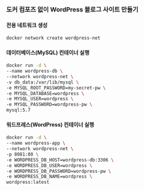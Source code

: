 ### 도커 컴포즈 없이 WordPress 블로그 사이트 만들기

#### 전용 네트워크 생성

```bash
docker network create wordpress-net
```

#### 데이터베이스(MySQL) 컨테이너 실행

```bash
docker run -d \
--name wordpress-db \
--network wordpress-net \
-v db_data:/var/lib/mysql \
-e MYSQL_ROOT_PASSWORD=my-secret-pw \
-e MYSQL_DATABASE=wordpress \
-e MYSQL_USER=wordpress \
-e MYSQL_PASSWORD=wordpress-pw \
mysql:5.7
```

#### 워드프레스(WordPress) 컨테이너 실행

```bash
docker run -d \
--name wordpress-app \
--network wordpress-net \
-p 8081:80 \
-e WORDPRESS_DB_HOST=wordpress-db:3306 \
-e WORDPRESS_DB_USER=wordpress \
-e WORDPRESS_DB_PASSWORD=wordpress-pw \
-e WORDPRESS_DB_NAME=wordpress \
wordpress:latest
```
